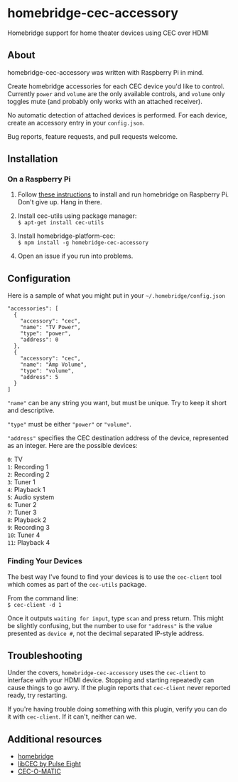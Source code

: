 # homebridge-cec-accessory
Homebridge support for home theater devices using CEC over HDMI

## About

homebridge-cec-accessory was written with Raspberry Pi in mind.

Create homebridge accessories for each CEC device you'd like to control.
Currently `power` and `volume` are the only available controls, and `volume`
only toggles mute (and probably only works with an attached receiver).

No automatic detection of attached devices is performed. For each device, create
an accessory entry in your `config.json`.

Bug reports, feature requests, and pull requests welcome.

## Installation

### On a Raspberry Pi

1. Follow [these instructions](https://github.com/nfarina/homebridge/wiki/Running-HomeBridge-on-a-Raspberry-Pi)
to install and run homebridge on Raspberry Pi. Don't give up. Hang in there.

2. Install cec-utils using package manager:  
`$ apt-get install cec-utils`

3. Install homebridge-platform-cec:  
`$ npm install -g homebridge-cec-accessory`

4. Open an issue if you run into problems.

## Configuration

Here is a sample of what you might put in your `~/.homebridge/config.json`

```
"accessories": [
  {
    "accessory": "cec",
    "name": "TV Power",
    "type": "power",
    "address": 0
  },
  {
    "accessory": "cec",
    "name": "Amp Volume",
    "type": "volume",
    "address": 5
  }
]
```

`"name"` can be any string you want, but must be unique. Try to keep it short
and descriptive.

`"type"` must be either `"power"` or `"volume"`.

`"address"` specifies the CEC destination address of the device, represented
as an integer. Here are the possible devices:

`0`: TV  
`1`: Recording 1  
`2`: Recording 2  
`3`: Tuner 1  
`4`: Playback 1  
`5`: Audio system  
`6`: Tuner 2  
`7`: Tuner 3  
`8`: Playback 2  
`9`: Recording 3  
`10`: Tuner 4  
`11`: Playback 4

### Finding Your Devices

The best way I've found to find your devices is to use the `cec-client` tool
which comes as part of the `cec-utils` package.

From the command line:  
`$ cec-client -d 1`

Once it outputs `waiting for input`, type `scan` and press return. This might
be slightly confusing, but the number to use for `"address"` is the value
presented as `device #`, not the decimal separated IP-style address.

## Troubleshooting

Under the covers, `homebridge-cec-accessory` uses the `cec-client` to interface
with your HDMI device. Stopping and starting repeatedly can cause things to go
awry. If the plugin reports that `cec-client` never reported ready, try
restarting.

If you're having trouble doing something with this plugin, verify you can do it
with `cec-client`. If it can't, neither can we.

## Additional resources

+ [homebridge](https://github.com/nfarina/homebridge)
+ [libCEC by Pulse Eight](http://libcec.pulse-eight.com)
+ [CEC-O-MATIC](http://www.cec-o-matic.com)
